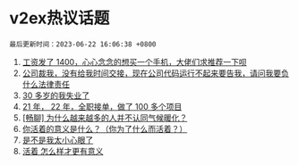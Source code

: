 # v2ex热议话题

`最后更新时间：2023-06-22 16:06:38 +0800`

1. [工资发了 1400，心心念念的想买一个手机，大佬们求推荐一下呗](https://www.v2ex.com/t/950732)
1. [公司裁我，没有给我时间交接，现在公司代码运行不起来要告我，请问我要负什么法律责任](https://www.v2ex.com/t/950804)
1. [30 多岁的我失业了](https://www.v2ex.com/t/950773)
1. [21 年， 22 年，全职接单，做了 100 多个项目](https://www.v2ex.com/t/950796)
1. [[畅聊] 为什么越来越多的人并不认同气候暖化？](https://www.v2ex.com/t/950846)
1. [你活着的意义是什么？（你为了什么而活着？）](https://www.v2ex.com/t/950782)
1. [是不是我太小心眼了](https://www.v2ex.com/t/950705)
1. [活着 怎么样才更有意义](https://www.v2ex.com/t/950815)

